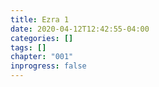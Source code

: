 ```yaml
---
title: Ezra 1
date: 2020-04-12T12:42:55-04:00
categories: []
tags: []
chapter: "001"
inprogress: false
---
```


